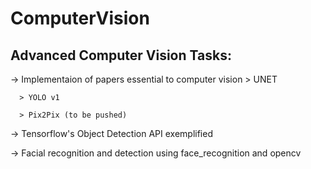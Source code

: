 # ComputerVision

## Advanced Computer Vision Tasks: 

-> Implementaion of papers essential to computer vision
      > UNET
      
      > YOLO v1
      
      > Pix2Pix (to be pushed)
      
      
-> Tensorflow's Object Detection API exemplified

-> Facial recognition and detection using face_recognition and opencv
